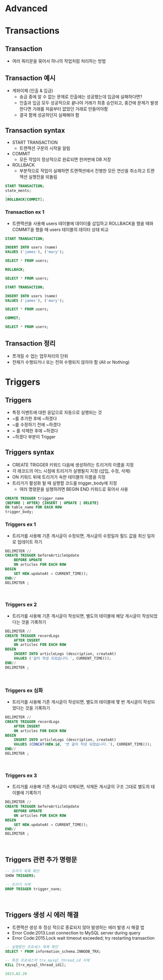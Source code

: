 # **Advanced**

# Transactions

## Transaction
* 여러 쿼리문을 묶어서 하나의 작업처럼 처리하는 방법

## Transaction 예시
* 계좌이체 (인출 & 입금)
  * 송금 중에 알 수 없는 문제로 인출에는 성공했는데 입금에 실패하다면?
  * 인출과 입금 모두 성공적으로 끝나야 거래가 최종 승인되고, 중간에 문제가 발생한다면 거래를 처음부터 없었던 거래로 만들어야함
  * 결국 함께 성공하던지 실패해야 함

## Transaction syntax
* START TRANSACTION
  * 트랜젝션 구문의 시작을 알림
* COMMIT
  * 모든 작업이 정상적으로 완료되면 한꺼번에 DB 저장
* ROLLBACK
  * 부분적으로 작업이 실패하면 트랜잭션에서 진행한 모든 연산을 취소하고 트랜잭션 실행전을 되돌림
```sql
START TRANSACTION;
state_ments;
...
[ROLLBACK|COMMIT];
```

### Transaction ex 1
* 트랜잭션을 사용해 users 테이블에 데이터를 삽입하고 ROLLBACK을 했을 때와 COMMIT을 했을 때 users 테이블의 데이터 상태 비교
```sql
START TRANSACTION;

INSERT INTO users (name)
VALUES ('james'), ('mary');

SELECT * FROM users;

ROLLBACK;

SELECT * FROM users;
```

```sql
START TRANSACTION;

INSERT INTO users (name)
VALUES ('james'), ('mary');

SELECT * FROM users;

COMMIT;

SELECT * FROM users;
```

## Transaction 정리
* 쪼개질 수 업는 업무처리의 단위
* 전체가 수행되거나 또는 전혀 수행되지 않아야 함 (All or Nothing)

# Triggers

## Triggers
* 특정 이벤트에 대한 응답으로 자동으로 실행되는 것
* ~를 추가한 후에 ~하겠다
* ~를 수정하기 전에 ~하겠다
* ~ 를 삭제한 후에 ~하겠다
* ~하겠다 부분이 Trigger

## Triggers syntax
* CREATE TRIGGER 키워드 다음에 생성하려는 트리거의 이름을 지정
* 각 레코드의 어느 시점에 트리거가 실행될지 지정 (삽입, 수정, 삭제)
* ON 키워드 뒤에 트리거가 속한 테이블의 이름을 지정
* 트리거가 활성화 될 때 실행할 코드를 trigger_body에 지정
  * 여러 명령문을 실행하려면 BEGIN END 키워드로 묶어서 사용
```sql
CREATE TRIGGER trigger_name
{BEFORE | AFTER} {INSERT | UPDATE | DELETE}
ON table_name FOR EACH ROW
trigger_body;
```

### Triggers ex 1
* 트리거를 사용해 기존 게시글이 수정되면, 게시글의 수정일자 필드 값을 최신 일자로 업데이트 하기
```sql
DELIMITER //
CREATE TRIGGER beforeArticleUpdate
	BEFORE UPDATE
    ON articles FOR EACH ROW
BEGIN
	SET NEW.updateAt = CURRENT_TIME();
END//
DELIMITER ;
```

<br/>

### Triggers ex 2
* 트리거를 사용해 기존 게시글이 작성되면, 별도의 테이블에 해당 게시글이 작성되었다는 것을 기록하기
```sql
DELIMITER //
CREATE TRIGGER recordLogs
	AFTER INSERT
    ON articles FOR EACH ROW
BEGIN 
	INSERT INTO articleLogs (description, createAt)
    VALUES ('글이 작성 되었습니다.', CURRENT_TIME());
END//
DELIMITER ;
```

<br/>

### Triggers ex 심화
* 트리거를 사용해 기존 게시글이 작성되면, 별도의 테이블에 몇 번 게시글이 작성되었다는 것을 기록하기
```sql
DELIMITER //
CREATE TRIGGER recordLogs
	AFTER INSERT
    ON articles FOR EACH ROW
BEGIN 
	INSERT INTO articleLogs (description, createAt)
    VALUES (CONCAT(NEW.id, '번 글이 작성 되었습니다.'), CURRENT_TIME());
END//
DELIMITER ;
```

<br/>

### Triggers ex 3
* 트리거를 사용해 기존 게시글이 삭제되면, 삭제돈 게시글의 구조 그대로 별도의 테이블에 기록하기
```sql
DELIMITER //
CREATE TRIGGER beforeArticleUpdate
	BEFORE UPDATE
    ON articles FOR EACH ROW
BEGIN
	SET NEW.updateAt = CURRENT_TIME();
END//
DELIMITER ;
```

<br/>

## Triggers 관련 추가 명령문
```sql
-- 트리거 목록 확인
SHOW TRIGGERS;

-- 트리거 삭제
DROP TRIGGER trigger_nane;
```

<br/>

## Triggers 생성 시 에러 해결
* 트랜잭션 생성 후 정상 적으로 종료되지 않아 발생하는 에러 발생 시 해결 법
* Error Code:2013.Lost connection to MySQL server during query
* Error Code:2015.Lock wait timeout exceeded; try restarting transaction
```sql
-- 실행중인 프로세스 목록 확인
SELECT * FROM information_schema.INNODB_TRX;

-- 특정 프로세스의 trx_mysql_thread_id 삭제
KILL [trx_mysql_thread_id1];

2023.02.20